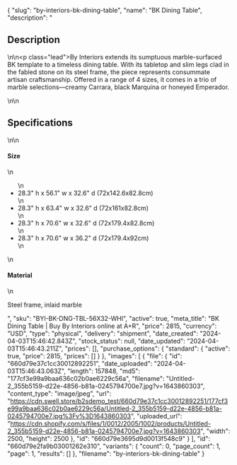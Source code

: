 {
  "slug": "by-interiors-bk-dining-table",
  "name": "BK Dining Table",
  "description": "<h2>Description</h2>\n<!-- split -->\n<p class=\"lead\">By Interiors extends its sumptuous marble-surfaced BK template to a timeless dining table. With its tabletop and slim legs clad in the fabled stone on its steel frame, the piece represents consummate artisan craftsmanship. Offered in a range of 4 sizes, it comes in a trio of marble selections—creamy Carrara, black Marquina or honeyed Emperador.</p>\n<!-- split -->\n<h2>Specifications</h2>\n<!-- split -->\n<h4>Size</h4>\n<ul>\n<li>28.3\" h x 56.1\" w x 32.6\" d (72x142.6x82.8cm)</li>\n<li>28.3\" h x 63.4\" w x 32.6\" d (72x161x82.8cm)</li>\n<li>28.3\" h x 70.6\" w x 32.6\" d (72x179.4x82.8cm)</li>\n<li>28.3\" h x 70.6\" w x 36.2\" d (72x179.4x92cm)</li>\n</ul>\n<h4>Material</h4>\n<p>Steel frame, inlaid marble</p>",
  "sku": "BYI-BK-DNG-TBL-56X32-WHI",
  "active": true,
  "meta_title": "BK Dining Table | Buy By Interiors online at A+R",
  "price": 2815,
  "currency": "USD",
  "type": "physical",
  "delivery": "shipment",
  "date_created": "2024-04-03T15:46:42.843Z",
  "stock_status": null,
  "date_updated": "2024-04-03T15:46:43.211Z",
  "prices": [],
  "purchase_options": {
    "standard": {
      "active": true,
      "price": 2815,
      "prices": []
    }
  },
  "images": [
    {
      "file": {
        "id": "660d79e37c1cc30012892251",
        "date_uploaded": "2024-04-03T15:46:43.063Z",
        "length": 157848,
        "md5": "177cf3e99a9baa636c02b0ae6229c56a",
        "filename": "Untitled-2_355b5159-d22e-4856-b81a-0245794700e7.jpg?v=1643860303",
        "content_type": "image/jpeg",
        "url": "https://cdn.swell.store/b2sdemo_test/660d79e37c1cc30012892251/177cf3e99a9baa636c02b0ae6229c56a/Untitled-2_355b5159-d22e-4856-b81a-0245794700e7.jpg%3Fv%3D1643860303",
        "uploaded_url": "https://cdn.shopify.com/s/files/1/0012/2005/1002/products/Untitled-2_355b5159-d22e-4856-b81a-0245794700e7.jpg?v=1643860303",
        "width": 2500,
        "height": 2500
      },
      "id": "660d79e3695d9d0013f548c9"
    }
  ],
  "id": "660d79e2fa9b03001262e310",
  "variants": {
    "count": 0,
    "page_count": 1,
    "page": 1,
    "results": []
  },
  "filename": "by-interiors-bk-dining-table"
}